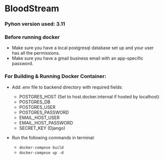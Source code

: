 # BloodStream

### Pyhon version used: 3.11

### Before running docker
* Make sure you have a local postgresql database set up and your user has all the permissions.
* Make sure you have a gmail business email with an app-specific password.  
### For Building & Running Docker Container:

* Add .env file to backend directory with required fields:
  - POSTGRES_HOST (Set to host.docker.internal if hosted by localhost)
  - POSTGRES_DB
  - POSTGRES_USER
  - POSTGRES_PASSWORD
  - EMAIL_HOST_USER
  - EMAIL_HOST_PASSWORD
  - SECRET_KEY (Django)

* Run the following commands in terminal:
  - ```docker-compose build```
  - ```docker-compose up -d``` 
